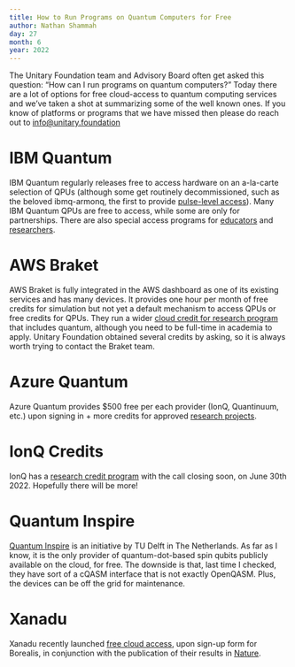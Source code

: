 ```yaml
---
title: How to Run Programs on Quantum Computers for Free
author: Nathan Shammah
day: 27
month: 6
year: 2022
---
```


The Unitary Foundation team and Advisory Board often get asked this question: “How can I run programs on quantum computers?”
Today there are a lot of options for free cloud-access to quantum computing services and we’ve taken a shot at summarizing some of the well known ones. If you know of platforms or programs that we have missed then please do reach out to info@unitary.foundation


# IBM Quantum
IBM Quantum regularly releases free to access hardware on an a-la-carte selection of QPUs (although some get routinely decommissioned, such as the beloved ibmq-armonq, the first to provide [pulse-level access](https://www.youtube.com/watch?v=CcB6nRQNB7Y)). Many IBM Quantum QPUs are free to access, while some are only for partnerships.
There are also special access programs for [educators](https://quantum-computing.ibm.com/programs/educators) and [researchers](https://quantum-computing.ibm.com/programs/researchers).

# AWS Braket
AWS Braket is fully integrated in the AWS dashboard as one of its existing services and has many devices. It provides one hour per month of free credits for simulation but not yet a default mechanism to access QPUs or free credits for QPUs. They run a wider [cloud credit for research program](https://aws.amazon.com/government-education/research-and-technical-computing/cloud-credit-for-research/) that includes quantum, although you need to be full-time in academia to apply. Unitary Foundation obtained several credits by asking, so it is always worth trying to contact the Braket team.

# Azure Quantum
Azure Quantum provides $500 free per each provider (IonQ, Quantinuum, etc.) upon signing in + more credits for approved [research projects](https://docs.microsoft.com/en-us/azure/quantum/credits-faq).

# IonQ Credits
IonQ has a [research credit program](https://ionq.com/programs/research-credits) with the call closing soon, on June 30th 2022. Hopefully there will be more!

# Quantum Inspire
[Quantum Inspire](https://www.quantum-inspire.com/) is an initiative by TU Delft in The Netherlands. As far as I know, it is the only provider of quantum-dot-based spin qubits publicly available on the cloud, for free. The downside is that, last time I checked, they have sort of a cQASM interface that is not exactly OpenQASM. Plus, the devices can be off the grid for maintenance.

# Xanadu
Xanadu recently launched [free cloud access](https://platform.xanadu.ai/auth/realms/platform/protocol/openid-connect/registrations?client_id=public&redirect_uri=https%3A%2F%2Fcloud.xanadu.ai%2Flogin&response_type=code), upon sign-up form for Borealis, in conjunction with the publication of their results in [Nature](https://www.nature.com/articles/s41586-022-04725-x).
